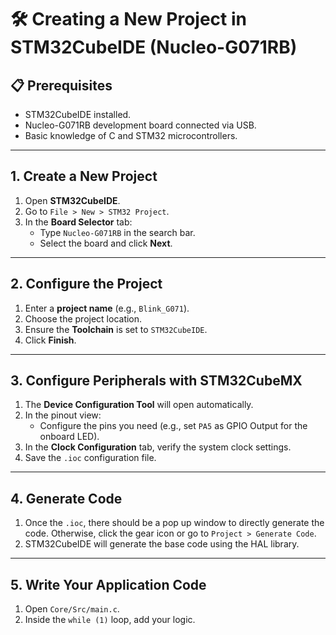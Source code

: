# 🛠️ Creating a New Project in STM32CubeIDE (Nucleo-G071RB)

## 📋 Prerequisites

- STM32CubeIDE installed.
- Nucleo-G071RB development board connected via USB.
- Basic knowledge of C and STM32 microcontrollers.

---

## 1. Create a New Project

1. Open **STM32CubeIDE**.
2. Go to `File > New > STM32 Project`.
3. In the **Board Selector** tab:
   - Type `Nucleo-G071RB` in the search bar.
   - Select the board and click **Next**.

---

## 2. Configure the Project

1. Enter a **project name** (e.g., `Blink_G071`).
2. Choose the project location.
3. Ensure the **Toolchain** is set to `STM32CubeIDE`.
4. Click **Finish**.

---

## 3. Configure Peripherals with STM32CubeMX

1. The **Device Configuration Tool** will open automatically.
2. In the pinout view:
   - Configure the pins you need (e.g., set `PA5` as GPIO Output for the onboard LED).
3. In the **Clock Configuration** tab, verify the system clock settings.
4. Save the `.ioc` configuration file.

---

## 4. Generate Code

1. Once the `.ioc`, there should be a pop up window to directly generate the code. Otherwise, click the gear icon or go to `Project > Generate Code`.
2. STM32CubeIDE will generate the base code using the HAL library.

---

## 5. Write Your Application Code

1. Open `Core/Src/main.c`.
2. Inside the `while (1)` loop, add your logic.
